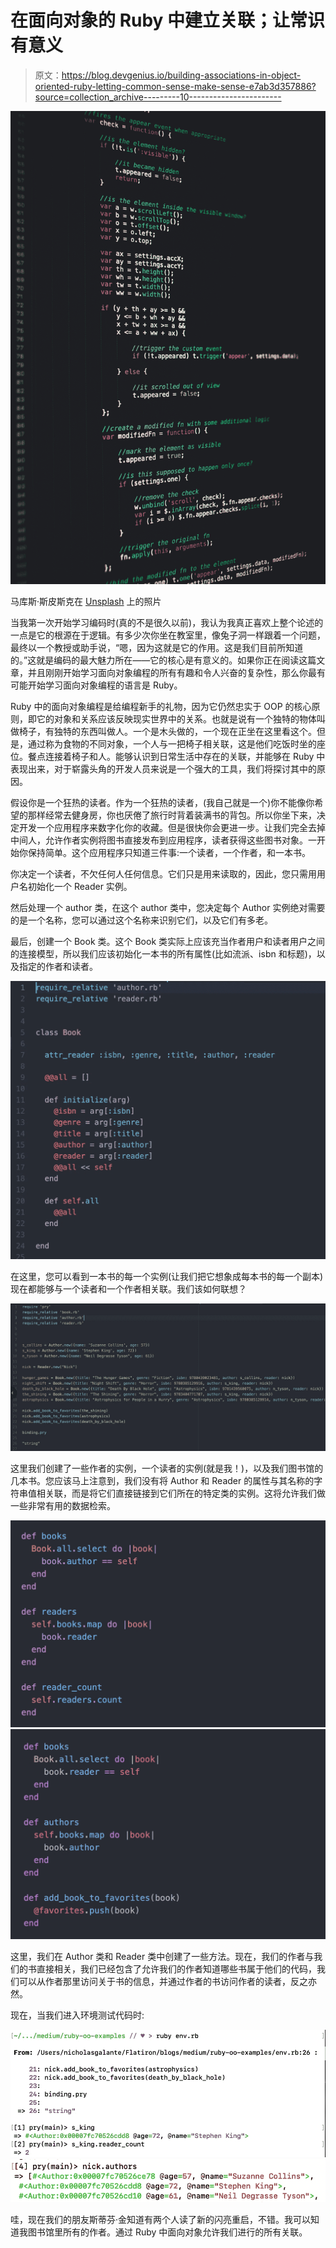# 在面向对象的 Ruby 中建立关联；让常识有意义

> 原文：<https://blog.devgenius.io/building-associations-in-object-oriented-ruby-letting-common-sense-make-sense-e7ab3d357886?source=collection_archive---------10----------------------->

![](img/74ba843df272c182c0efcb677b2b04cf.png)

马库斯·斯皮斯克在 [Unsplash](https://unsplash.com?utm_source=medium&utm_medium=referral) 上的照片

当我第一次开始学习编码时(真的不是很久以前)，我认为我真正喜欢上整个论述的一点是它的根源在于逻辑。有多少次你坐在教室里，像兔子洞一样跟着一个问题，最终以一个教授或助手说，“嗯，因为这就是它的作用。这是我们目前所知道的。”这就是编码的最大魅力所在——它的核心是有意义的。如果你正在阅读这篇文章，并且刚刚开始学习面向对象编程的所有有趣和令人兴奋的复杂性，那么你最有可能开始学习面向对象编程的语言是 Ruby。

Ruby 中的面向对象编程是给编程新手的礼物，因为它仍然忠实于 OOP 的核心原则，即它的对象和关系应该反映现实世界中的关系。也就是说有一个独特的物体叫做椅子，有独特的东西叫做人。一个是木头做的，一个现在正坐在这里看这个。但是，通过称为食物的不同对象，一个人与一把椅子相关联，这是他们吃饭时坐的座位。餐点连接着椅子和人。能够认识到日常生活中存在的关联，并能够在 Ruby 中表现出来，对于崭露头角的开发人员来说是一个强大的工具，我们将探讨其中的原因。

假设你是一个狂热的读者。作为一个狂热的读者，(我自己就是一个)你不能像你希望的那样经常去健身房，你也厌倦了旅行时背着装满书的背包。所以你坐下来，决定开发一个应用程序来数字化你的收藏。但是很快你会更进一步。让我们完全去掉中间人，允许作者实例将图书直接发布到应用程序，读者获得这些图书对象。一开始你保持简单。这个应用程序只知道三件事:一个读者，一个作者，和一本书。

你决定一个读者，不欠任何人任何信息。它们只是用来读取的，因此，您只需用用户名初始化一个 Reader 实例。

然后处理一个 author 类，在这个 author 类中，您决定每个 Author 实例绝对需要的是一个名称，您可以通过这个名称来识别它们，以及它们有多老。

最后，创建一个 Book 类。这个 Book 类实际上应该充当作者用户和读者用户之间的连接模型，所以我们应该初始化一本书的所有属性(比如流派、isbn 和标题)，以及指定的作者和读者。

![](img/f2459dfa43a08ef425e6014774a29d76.png)

在这里，您可以看到一本书的每一个实例(让我们把它想象成每本书的每一个副本)现在都能够与一个读者和一个作者相关联。我们该如何联想？

![](img/5e18687259a98b93e0b5ce3f1dbe75e5.png)

这里我们创建了一些作者的实例，一个读者的实例(就是我！)，以及我们图书馆的几本书。您应该马上注意到，我们没有将 Author 和 Reader 的属性与其名称的字符串值相关联，而是将它们直接链接到它们所在的特定类的实例。这将允许我们做一些非常有用的数据检索。

![](img/4c29326eebb06bc148488a311306ccaa.png)![](img/0f17dcbb768d4adf44da77683d40632b.png)

这里，我们在 Author 类和 Reader 类中创建了一些方法。现在，我们的作者与我们的书直接相关，我们已经包含了允许我们的作者知道哪些书属于他们的代码，我们可以从作者那里访问关于书的信息，并通过作者的书访问作者的读者，反之亦然。

现在，当我们进入环境测试代码时:

![](img/f11c3ed1cd8b1f38d3f41b8306b526d0.png)![](img/5aff62804e408fb3ad44ef86d98057f7.png)

哇，现在我们的朋友斯蒂芬·金知道有两个人读了新的闪亮重启，不错。我可以知道我图书馆里所有的作者。通过 Ruby 中面向对象允许我们进行的所有关联。